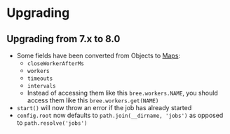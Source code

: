 # Upgrading


## Upgrading from 7.x to 8.0

* Some fields have been converted from Objects to [Maps](https://developer.mozilla.org/en-US/docs/Web/JavaScript/Reference/Global_Objects/Map):
  * `closeWorkerAfterMs`
  * `workers`
  * `timeouts`
  * `intervals`
  * Instead of accessing them like this `bree.workers.NAME`, you should access them like this `bree.workers.get(NAME)`
* `start()` will now throw an error if the job has already started
* `config.root` now defaults to `path.join(__dirname, 'jobs')` as opposed to `path.resolve('jobs')`
